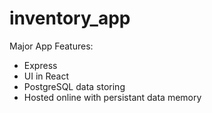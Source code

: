 # inventory_app
Major App Features:
* Express
* UI in React
* PostgreSQL data storing
* Hosted online with persistant data memory
